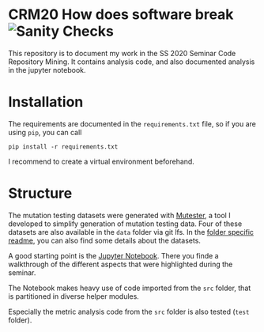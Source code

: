 # CRM20 How does software break ![Sanity Checks](https://github.com/XPerianer/CRM20_How_does_software_break/workflows/Sanity%20Checks/badge.svg)

This repository is to document my work in the SS 2020 Seminar Code Repository Mining.
It contains analysis code, and also documented analysis in the jupyter notebook.

# Installation
The requirements are documented in the `requirements.txt` file, so if you are using `pip`, you can call
```
pip install -r requirements.txt
```
I recommend to create a virtual environment beforehand.

# Structure
The mutation testing datasets were generated with [Mutester](https://github.com/XPerianer/CRM2020), a tool I developed to simplify generation of mutation testing data. Four of these datasets are also available in the `data` folder via git lfs. In the [folder specific readme](data/README.md), you can also find some details about the datasets.

A good starting point is the [Jupyter Notebook](./How_Does_Software_Break.ipynb). There you finde a walkthrough of the different aspects that were highlighted during the seminar.

The Notebook makes heavy use of code imported from the `src` folder, that is partitioned in diverse helper modules.

Especially the metric analysis code from the `src` folder is also tested (`test` folder).


